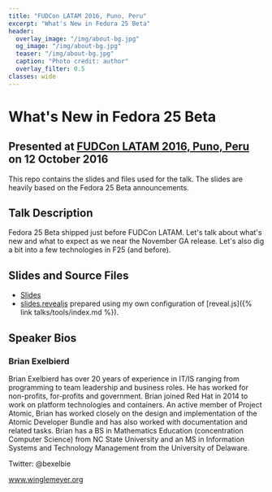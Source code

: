 ```yaml
---
title: "FUDCon LATAM 2016, Puno, Peru"
excerpt: "What's New in Fedora 25 Beta"
header:
  overlay_image: "/img/about-bg.jpg"
  og_image: "/img/about-bg.jpg"
  teaser: "/img/about-bg.jpg"
  caption: "Photo credit: author"
  overlay_filter: 0.5
classes: wide
---
```


# What's New in Fedora 25 Beta
## Presented at [FUDCon LATAM 2016, Puno, Peru](https://fudcon-latam.org) on 12 October 2016

This repo contains the slides and files used for the talk.  The slides
are heavily based on the Fedora 25 Beta announcements.

## Talk Description

Fedora 25 Beta shipped just before FUDCon LATAM.  Let's talk about what's
new and what to expect as we near the November GA release.  Let's also
dig a bit into a few technologies in F25 (and before).

## Slides and Source Files

* [Slides](slides.html)
* [slides.revealjs](slides.revealjs.txt) prepared using my own configuration of [reveal.js]({% link talks/tools/index.md %}).

## Speaker Bios

### Brian Exelbierd

Brian Exelbierd has over 20 years of experience in IT/IS ranging from
programming to team leadership and business roles. He has worked for
non-profits, for-profits and government. Brian joined Red Hat in 2014 to
work on platform technologies and containers. An active member of Project
Atomic, Brian has worked closely on the design and implementation of
the Atomic Developer Bundle and has also worked with documentation and
related tasks. Brian has a BS in Mathematics Education (concentration
Computer Science) from NC State University and an MS in Information
Systems and Technology Management from the University of Delaware.

Twitter: @bexelbie

www.winglemeyer.org
